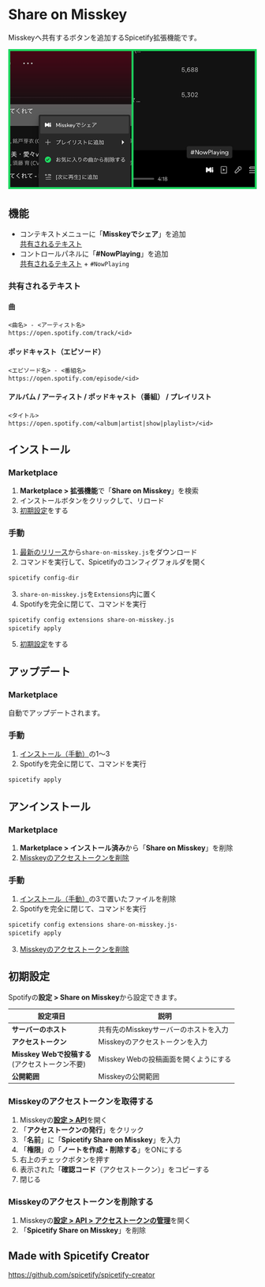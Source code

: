 # Share on Misskey
Misskeyへ共有するボタンを追加するSpicetify拡張機能です。

![「Misskeyでシェア」と「#NowPlaying」](./assets/preview.png "←コンテキストメニュー | コントロールパネル→")

## 機能
- コンテキストメニューに「**Misskeyでシェア**」を追加\
[共有されるテキスト](#共有されるテキスト)
- コントロールパネルに「**#NowPlaying**」を追加\
[共有されるテキスト](#共有されるテキスト) + `#NowPlaying`

### 共有されるテキスト
#### 曲
```
<曲名> - <アーティスト名>
https://open.spotify.com/track/<id>
```

#### ポッドキャスト（エピソード）
```
<エピソード名> - <番組名>
https://open.spotify.com/episode/<id>
```

#### アルバム / アーティスト / ポッドキャスト（番組） / プレイリスト
```
<タイトル>
https://open.spotify.com/<album|artist|show|playlist>/<id>
```

## インストール
### Marketplace
1. **Marketplace > 拡張機能**で「**Share on Misskey**」を検索
2. インストールボタンをクリックして、リロード
3. [初期設定](#初期設定)をする

### 手動
1. [最新のリリース](https://github.com/Midra429/spicetify-share-on-misskey/releases/latest)から`share-on-misskey.js`をダウンロード
2. コマンドを実行して、Spicetifyのコンフィグフォルダを開く
```sh
spicetify config-dir
```
3. `share-on-misskey.js`を`Extensions`内に置く
4. Spotifyを完全に閉じて、コマンドを実行
```sh
spicetify config extensions share-on-misskey.js
spicetify apply
```
5. [初期設定](#初期設定)をする

## アップデート
### Marketplace
自動でアップデートされます。

### 手動
1. [インストール（手動）](#手動)の1〜3
3. Spotifyを完全に閉じて、コマンドを実行
```sh
spicetify apply
```

## アンインストール
### Marketplace
1. **Marketplace > インストール済み**から「**Share on Misskey**」を削除
2. [Misskeyのアクセストークンを削除](#Misskeyのアクセストークンを削除する)

### 手動
1. [インストール（手動）](#手動)の3で置いたファイルを削除
2. Spotifyを完全に閉じて、コマンドを実行
```sh
spicetify config extensions share-on-misskey.js-
spicetify apply
```
3. [Misskeyのアクセストークンを削除](#Misskeyのアクセストークンを削除する)

## 初期設定
Spotifyの**設定 > Share on Misskey**から設定できます。

| 設定項目 | 説明 |
| - | - |
| **サーバーのホスト** | 共有先のMisskeyサーバーのホストを入力 |
| **アクセストークン** | Misskeyのアクセストークンを入力 |
| **Misskey Webで投稿する**<br>(アクセストークン不要) | Misskey Webの投稿画面を開くようにする |
| **公開範囲** | Misskeyの公開範囲 |

### Misskeyのアクセストークンを取得する
1. Misskeyの[**設定 > API**](https://misskey-hub.net/ja/mi-web/?path=/settings/api)を開く
2. 「**アクセストークンの発行**」をクリック
3. 「**名前**」に「**Spicetify Share on Misskey**」を入力
4. 「**権限**」の「**ノートを作成・削除する**」をONにする
5. 右上のチェックボタンを押す
6. 表示された「**確認コード**（アクセストークン）」をコピーする
7. 閉じる

### Misskeyのアクセストークンを削除する
1. Misskeyの[**設定 > API > アクセストークンの管理**](https://misskey-hub.net/ja/mi-web/?path=/settings/apps)を開く
2. 「**Spicetify Share on Misskey**」を削除

## Made with Spicetify Creator
https://github.com/spicetify/spicetify-creator
